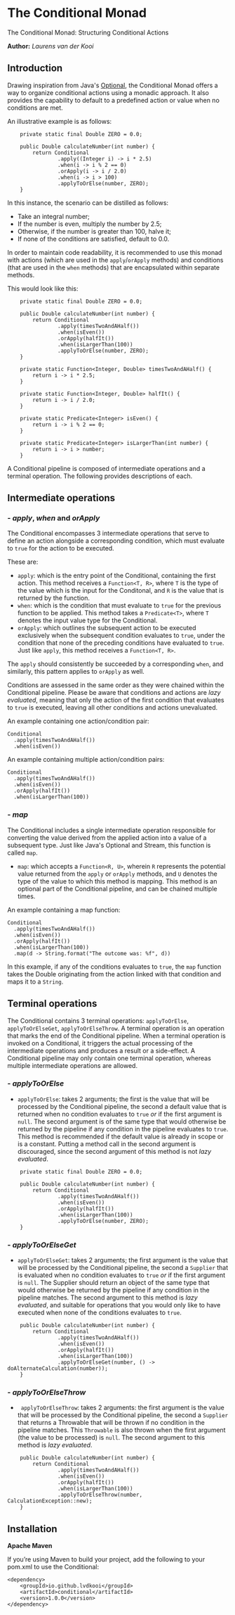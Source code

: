 # The Conditional Monad

The Conditional Monad: Structuring Conditional Actions

**Author:** _Laurens van der Kooi_ 

## Introduction
Drawing inspiration from Java's [Optional](https://docs.oracle.com/en/java/javase/17/docs/api/java.base/java/util/Optional.html), the Conditional Monad offers a way to organize conditional actions using a monadic approach. It also provides the capability to default to a predefined action or value when no conditions are met.

An illustrative example is as follows:

```
    private static final Double ZERO = 0.0;

    public Double calculateNumber(int number) {
        return Conditional
                .apply((Integer i) -> i * 2.5)
                .when(i -> i % 2 == 0)
                .orApply(i -> i / 2.0)
                .when(i -> i > 100)
                .applyToOrElse(number, ZERO);
    }
```

In this instance, the scenario can be distilled as follows:

- Take an integral number;
- If the number is even, multiply the number by 2.5;
- Otherwise, if the number is greater than 100, halve it;
- If none of the conditions are satisfied, default to 0.0.

In order to maintain code readability, it is recommended to use this monad with actions (which are used in the ```apply```/```orApply``` methods) and conditions (that are used in the ```when``` methods) that are encapsulated within separate methods.

This would look like this:

```
    private static final Double ZERO = 0.0;

    public Double calculateNumber(int number) {
        return Conditional
                .apply(timesTwoAndAHalf())
                .when(isEven())
                .orApply(halfIt())
                .when(isLargerThan(100))
                .applyToOrElse(number, ZERO);
    }
    
    private static Function<Integer, Double> timesTwoAndAHalf() {
        return i -> i * 2.5;
    }

    private static Function<Integer, Double> halfIt() {
        return i -> i / 2.0;
    }

    private static Predicate<Integer> isEven() {
        return i -> i % 2 == 0;
    }

    private static Predicate<Integer> isLargerThan(int number) {
        return i -> i > number;
    }
```

A Conditional pipeline is composed of intermediate operations and a terminal operation. The following provides descriptions of each.

## Intermediate operations

### - _apply_, _when_ and _orApply_
The Conditional encompasses 3 intermediate operations that serve to define an action alongside a corresponding condition, which must evaluate to ```true``` for the action to be executed.

These are:
- ```apply```: which is the entry point of the Conditional, containing the first action. This method receives a ```Function<T, R>```, where ```T``` is the type of the value which is the input for the Conditonal, and ```R``` is the value that is returned by the function.
- ```when```: which is the condition that must evaluate to ```true``` for the previous function to be applied. This method takes a ```Predicate<T>```, where ```T``` denotes the input value type for the Conditional.
- ```orApply```: which outlines the subsequent action to be executed exclusively when the subsequent condition evaluates to ```true```, under the condition that none of the preceding conditions have evaluated to ```true```. Just like ```apply```, this method receives a ```Function<T, R>```.

The ```apply``` should consistently be succeeded by a corresponding ```when```, and similarly, this pattern applies to ```orApply``` as well.

Conditions are assessed in the same order as they were chained within the Conditional pipeline. Please be aware that conditions and actions are _lazy evaluated_, meaning that only the action of the first condition that evaluates to ```true``` is executed, leaving all other conditions and actions unevaluated.

An example containing one action/condition pair:

```
Conditional
  .apply(timesTwoAndAHalf())
  .when(isEven())
```

An example containing multiple action/condition pairs:

```
Conditional
  .apply(timesTwoAndAHalf())
  .when(isEven())
  .orApply(halfIt())
  .when(isLargerThan(100))
```

### - _map_
The Conditional includes a single intermediate operation responsible for converting the value derived from the applied action into a value of a subsequent type. Just like Java's Optional and Stream, this function is called ```map```.

- ```map```: which accepts a ```Function<R, U>```, wherein ```R``` represents the potential value returned from the ```apply``` or ```orApply``` methods, and ```U``` denotes the type of the value to which this method is mapping. This method is an optional part of the Conditional pipeline, and can be chained multiple times.

An example containing a map function:

```
Conditional
  .apply(timesTwoAndAHalf())
  .when(isEven())
  .orApply(halfIt())
  .when(isLargerThan(100))
  .map(d -> String.format("The outcome was: %f", d))
```

In this example, if any of the conditions evaluates to ```true```, the ```map``` function takes the Double originating from the action linked with that condition and maps it to a ```String```.

## Terminal operations
The Conditional contains 3 terminal operations: ```applyToOrElse```, ```applyToOrElseGet```, ```applyToOrElseThrow```. A terminal operation is an operation that marks the end of the Conditional pipeline. When a terminal operation is invoked on a Conditional, it triggers the actual processing of the intermediate operations and produces a result or a side-effect. A Conditional pipeline may only contain one terminal operation, whereas multiple intermediate operations are allowed.

### - _applyToOrElse_
- ```applyToOrElse```: takes 2 arguments; the first is the value that will be processed by the Conditional pipeline, the second a default value that is returned when no condition evaluates to ```true``` _or_ if the first argument is ```null```. The second argument is of the same type that would otherwise be returned by the pipeline if any condition in the pipeline evaluates to ```true```. This method is recommended if the default value is already in scope or is a constant. Putting a method call in the second argument is discouraged, since the second argument of this method is not _lazy evaluated_.  

```
    private static final Double ZERO = 0.0;

    public Double calculateNumber(int number) {
        return Conditional
                .apply(timesTwoAndAHalf())
                .when(isEven())
                .orApply(halfIt())
                .when(isLargerThan(100))
                .applyToOrElse(number, ZERO);
    }
```

### - _applyToOrElseGet_
- ```applyToOrElseGet```: takes 2 arguments; the first argument is the value that will be processed by the Conditional pipeline, the second a ```Supplier``` that is evaluated when no condition evaluates to ```true``` _or_ if the first argument is ```null```. The Supplier should return an object of the same type that would otherwise be returned by the pipeline if any condition in the pipeline matches. The second argument to this method is _lazy evaluated_, and suitable for operations that you would only like to have executed when none of the conditions evaluates to ```true```.

```
    public Double calculateNumber(int number) {
        return Conditional
                .apply(timesTwoAndAHalf())
                .when(isEven())
                .orApply(halfIt())
                .when(isLargerThan(100))
                .applyToOrElseGet(number, () -> doAlternateCalculation(number));
    }
```

### - _applyToOrElseThrow_
- ``` applyToOrElseThrow```: takes 2 arguments: the first argument is the value that will be processed by the Conditional pipeline, the second a ```Supplier``` that returns a Throwable that will be thrown if no condition in the pipeline matches. This ```Throwable``` is also thrown when the first argument (the value to be processed) is ```null```. The second argument to this method is _lazy evaluated_.

```
    public Double calculateNumber(int number) {
        return Conditional
                .apply(timesTwoAndAHalf())
                .when(isEven())
                .orApply(halfIt())
                .when(isLargerThan(100))
                .applyToOrElseThrow(number, CalculationException::new);
    }
```

## Installation

**Apache Maven**

If you’re using Maven to build your project, add the following to your pom.xml to use the Conditional:

```		
<dependency>
	<groupId>io.github.lvdkooi</groupId>
	<artifactId>conditional</artifactId>
	<version>1.0.0</version>
</dependency>
```
